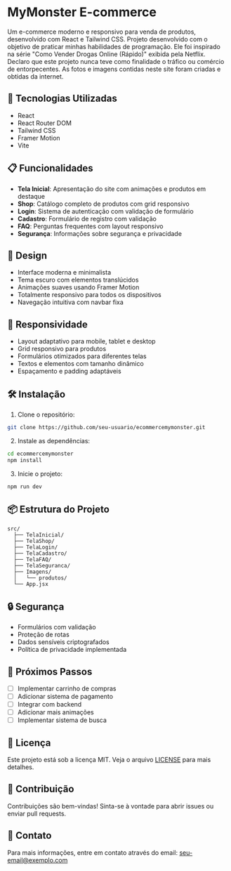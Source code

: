 # MyMonster E-commerce

Um e-commerce moderno e responsivo para venda de produtos, desenvolvido com React e Tailwind CSS.
Projeto desenvolvido com o objetivo de praticar minhas habilidades de programação. Ele foi inspirado na série "Como Vender Drogas Online (Rápido)" exibida pela Netflix. Declaro que este projeto nunca teve como finalidade o tráfico ou comércio de entorpecentes. As fotos e imagens contidas neste site foram criadas e obtidas da internet.

## 🚀 Tecnologias Utilizadas

- React
- React Router DOM
- Tailwind CSS
- Framer Motion
- Vite

## 📋 Funcionalidades

- **Tela Inicial**: Apresentação do site com animações e produtos em destaque
- **Shop**: Catálogo completo de produtos com grid responsivo
- **Login**: Sistema de autenticação com validação de formulário
- **Cadastro**: Formulário de registro com validação
- **FAQ**: Perguntas frequentes com layout responsivo
- **Segurança**: Informações sobre segurança e privacidade

## 🎨 Design

- Interface moderna e minimalista
- Tema escuro com elementos translúcidos
- Animações suaves usando Framer Motion
- Totalmente responsivo para todos os dispositivos
- Navegação intuitiva com navbar fixa

## 📱 Responsividade

- Layout adaptativo para mobile, tablet e desktop
- Grid responsivo para produtos
- Formulários otimizados para diferentes telas
- Textos e elementos com tamanho dinâmico
- Espaçamento e padding adaptáveis

## 🛠️ Instalação

1. Clone o repositório:
```bash
git clone https://github.com/seu-usuario/ecommercemymonster.git
```

2. Instale as dependências:
```bash
cd ecommercemymonster
npm install
```

3. Inicie o projeto:
```bash
npm run dev
```

## 📦 Estrutura do Projeto

```
src/
  ├── TelaInicial/
  ├── TelaShop/
  ├── TelaLogin/
  ├── TelaCadastro/
  ├── TelaFAQ/
  ├── TelaSeguranca/
  ├── Imagens/
  │   └── produtos/
  └── App.jsx
```

## 🔒 Segurança

- Formulários com validação
- Proteção de rotas
- Dados sensíveis criptografados
- Política de privacidade implementada

## 🎯 Próximos Passos

- [ ] Implementar carrinho de compras
- [ ] Adicionar sistema de pagamento
- [ ] Integrar com backend
- [ ] Adicionar mais animações
- [ ] Implementar sistema de busca

## 📄 Licença

Este projeto está sob a licença MIT. Veja o arquivo [LICENSE](LICENSE) para mais detalhes.

## 👥 Contribuição

Contribuições são bem-vindas! Sinta-se à vontade para abrir issues ou enviar pull requests.

## 📧 Contato

Para mais informações, entre em contato através do email: seu-email@exemplo.com
